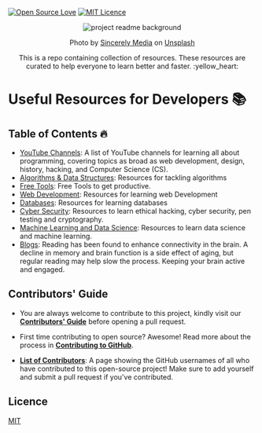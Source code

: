 [![Open Source Love](https://badges.frapsoft.com/os/v1/open-source.svg?v=103)](https://github.com/ellerbrock/open-source-badges/) [![MIT Licence](https://badges.frapsoft.com/os/mit/mit.svg?v=103)](https://opensource.org/licenses/mit-license.php) 

<!-- project bg image, might want to replace it something more descriptive in the future -->
<p align="center">
  <img
    src="https://images.unsplash.com/photo-1598618589929-b1433d05cfc6?ixid=MnwxMjA3fDB8MHxwaG90by1wYWdlfHx8fGVufDB8fHx8&ixlib=rb-1.2.1&auto=format&fit=crop&w=1050&q=80"
    alt="project readme background"
  />
</p>
<!-- short description -->
<p align="center">
  Photo by <a href="https://unsplash.com/@sincerelymedia?utm_source=unsplash&utm_medium=referral&utm_content=creditCopyText">Sincerely Media</a> on <a href="https://unsplash.com/s/photos/resources?utm_source=unsplash&utm_medium=referral&utm_content=creditCopyText">Unsplash</a>
  
</p>

<p align="center">
  This is a repo containing collection of resources. These resources are curated to help everyone to learn better and faster. :yellow_heart:
</p>


# Useful Resources for Developers :books:

## Table of Contents :fire:
- [YouTube Channels](YouTubeChannels.md): A list of YouTube channels for learning all about programming, covering topics as broad as web development, design, history, hacking, and Computer Science (CS).
- [Algorithms & Data Structures](AlgorithmsDataStructures.md): Resources for tackling algorithms
- [Free Tools](./FreeTools.md): Free Tools to get productive.
- [Web Development](./WebDevelopment): Resources for learning web Development
- [Databases](./Databases.md): Resources for learning databases
- [Cyber Security](./Cybersecurity.md): Resources to learn ethical hacking, cyber security, pen testing and cryptography. 
- [Machine Learning and Data Science](./MLandDS.md): Resources to learn data science and machine learning.
- [Blogs](./Blogs.md): Reading has been found to enhance connectivity in the brain. A decline in memory and brain function is a side effect of aging, but regular reading may help slow the process. Keeping your brain active and engaged.
## Contributors' Guide

- You are always welcome to contribute to this project, kindly visit our [**Contributors' Guide**](./CONTRIBUTING.md) before opening a pull request.

- First time contributing to open source? Awesome! Read more about the process in [**Contributing to GitHub**](./Contributing_to_GitHub.md).

- [**List of Contributors**](./CONTRIBUTORS.md): A page showing the GitHub usernames of all who have contributed to this open-source project! Make sure to add yourself and submit a pull request if you've contributed.

## Licence
[MIT](https://opensource.org/licenses/MIT)